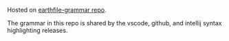 Hosted on [earthfile-grammar repo](https://github.com/earthly/earthfile-grammar).

The grammar in this repo is shared by the vscode, github, and intellij syntax highlighting releases. 

